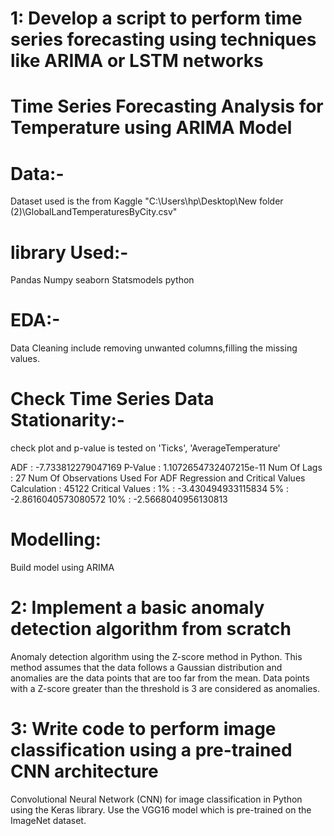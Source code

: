 # 1: Develop a script to perform time series forecasting using techniques like ARIMA or LSTM networks

# Time Series Forecasting Analysis for Temperature using ARIMA Model

# Data:- 
Dataset used is the from Kaggle "C:\Users\hp\Desktop\New folder (2)\GlobalLandTemperaturesByCity.csv"

# library Used:- 
Pandas
Numpy
seaborn 
Statsmodels python

# EDA:- 
Data Cleaning include removing unwanted columns,filling the missing values.

# Check Time Series Data Stationarity:- 
check plot and p-value is tested on 'Ticks', 'AverageTemperature'

ADF : -7.733812279047169
P-Value : 1.1072654732407215e-11
Num Of Lags : 27
Num Of Observations Used For ADF Regression and Critical Values Calculation : 45122
Critical Values : 1% : -3.430494933115834 5% : -2.8616040573080572 10% : -2.5668040956130813

# Modelling: 
Build model using ARIMA



#  2: Implement a basic anomaly detection algorithm from scratch

Anomaly detection algorithm using the Z-score method in Python. This method assumes that the data follows a Gaussian distribution and anomalies are the data points that are too far from the mean.  Data points with a Z-score greater than the threshold is 3 are considered as anomalies.




# 3: Write code to perform image classification using a pre-trained CNN architecture
Convolutional Neural Network (CNN) for image classification in Python using the Keras library. Use the VGG16 model which is pre-trained on the ImageNet dataset.

